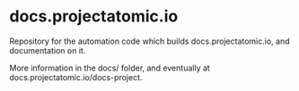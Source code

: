 # docs.projectatomic.io

Repository for the automation code which builds docs.projectatomic.io, and documentation on it.

More information in the docs/ folder, and eventually at docs.projectatomic.io/docs-project.
